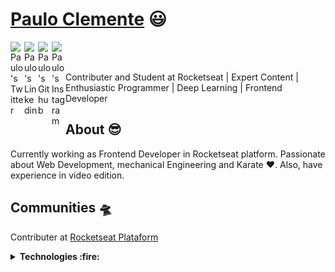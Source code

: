 # <a href="https://www.linkedin.com/in/paulo-clemente-7073657b/">Paulo Clemente</a> :smiley:
 
 <a href="https://twitter.com/pauloclementte">
  <img align="left" alt="Paulo's Twitter" width="22px" src="https://cdn.jsdelivr.net/npm/simple-icons@v3/icons/twitter.svg" />
</a>
<a href="https://www.linkedin.com/in/paulo-clemente-7073657b/">
  <img align="left" alt="Paulo's Linkedin" width="22px" src="https://cdn.jsdelivr.net/npm/simple-icons@v3/icons/linkedin.svg" />
</a>
<a href="https://github.com/pauloclemente">
  <img align="left" alt="Paulo's Github" width="22px" src="https://cdn.jsdelivr.net/npm/simple-icons@v3/icons/github.svg" />
</a>
<a href="https://www.instagram.com/pauloclementte/">
  <img align="left" alt="Paulo's Instagram" width="22px" src="https://cdn.jsdelivr.net/npm/simple-icons@v3/icons/instagram.svg" />
</a>
<br/>
<br/>

Contributer and Student at Rocketseat | Expert Content | 
Enthusiastic Programmer  | Deep Learning | Frontend Developer

## About :sunglasses:
Currently working as Frontend Developer in Rocketseat platform. Passionate about Web Development, 
mechanical Engineering and Karate :heart:. Also, have experience in 
video edition.

## Communities 🛸
Contributer at [Rocketseat Plataform](https://rocketseat.com.br)


<details>
  <summary><b>Technologies :fire:</b></summary>
  </br>
      <ul>
        <li>Web application development using <b>ReactJS (Typescript)</b>.</li>
        <li>JavaScript.</li>
        <li>TypeScript.</li>
        <li>Competitive Programming.</li>
        <li>Machine Learning (Loading).</li>
        <li>Deep Learning.</li>
      </ul>    
   </br>
   </br>    
  <ol>  
  <b>Languages and Tools:</b></br></br>

  <code><img height="20" src="https://pytorch.org/assets/images/pytorch-logo.png"></code>
  <code><img height="20" src="https://raw.githubusercontent.com/github/explore/80688e429a7d4ef2fca1e82350fe8e3517d3494d/topics/tensorflow/tensorflow.png"></code>
  <code><img height="20" src="https://raw.githubusercontent.com/github/explore/80688e429a7d4ef2fca1e82350fe8e3517d3494d/topics/typescript/typescript.png"></code>
  <code><img height="20" src="https://raw.githubusercontent.com/github/explore/80688e429a7d4ef2fca1e82350fe8e3517d3494d/topics/javascript/javascript.png"></code>
  <code><img height="20" src="https://raw.githubusercontent.com/github/explore/80688e429a7d4ef2fca1e82350fe8e3517d3494d/topics/react/react.png"></code>
  <code><img height="20" src="https://raw.githubusercontent.com/github/explore/80688e429a7d4ef2fca1e82350fe8e3517d3494d/topics/nodejs/nodejs.png"></code>
  <code><img height="20" src="https://raw.githubusercontent.com/github/explore/80688e429a7d4ef2fca1e82350fe8e3517d3494d/topics/mysql/mysql.png"></code>
  <code><img height="20" src="https://raw.githubusercontent.com/github/explore/80688e429a7d4ef2fca1e82350fe8e3517d3494d/topics/git/git.png"></code>
  <code><img height="20" src="https://raw.githubusercontent.com/github/explore/80688e429a7d4ef2fca1e82350fe8e3517d3494d/topics/terminal/terminal.png"></code>
  </br>
  </br>
  <a href="https://github.com/pauloclemente">
    <img align="center" src="https://github-readme-stats.vercel.app/api/top-langs/?username=pauloclemente&theme=radical&hide=glsl,python" />
  </a>
  </br>
  </br>
  <img src="https://github-readme-stats.vercel.app/api?username=pauloclemente&&show_icons=true&theme=radical&line_height=27&v=5" alt="Ashwani's GitHub Stats" />
  </ol>
  
  </details>


